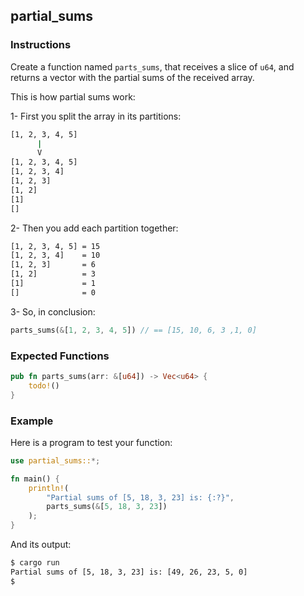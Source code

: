 ## partial_sums

### Instructions

Create a function named `parts_sums`, that receives a slice of `u64`, and returns a vector with the partial sums of the received array.

This is how partial sums work:

1- First you split the array in its partitions:

```sh
[1, 2, 3, 4, 5]
      |
      V
[1, 2, 3, 4, 5]
[1, 2, 3, 4]
[1, 2, 3]
[1, 2]
[1]
[]
```

2- Then you add each partition together:

```sh
[1, 2, 3, 4, 5] = 15
[1, 2, 3, 4]    = 10
[1, 2, 3]       = 6
[1, 2]          = 3
[1]             = 1
[]              = 0
```

3- So, in conclusion:

```rs
parts_sums(&[1, 2, 3, 4, 5]) // == [15, 10, 6, 3 ,1, 0]
```

### Expected Functions

```rs
pub fn parts_sums(arr: &[u64]) -> Vec<u64> {
    todo!()
}
```

### Example

Here is a program to test your function:

```rs
use partial_sums::*;

fn main() {
    println!(
        "Partial sums of [5, 18, 3, 23] is: {:?}",
        parts_sums(&[5, 18, 3, 23])
    );
}
```

And its output:

```sh
$ cargo run
Partial sums of [5, 18, 3, 23] is: [49, 26, 23, 5, 0]
$
```
